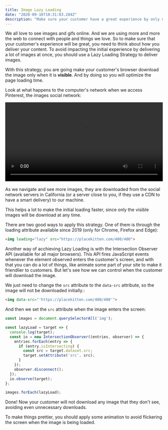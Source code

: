 ```yaml
---
title: Image Lazy Loading
date: "2020-09-16T10:31:03.284Z"
description: "Make sure your customer have a great experience by only making them download your images when they are visible!"
---
```


We all love to see images and gifs online. And we are using more and more the web to connect with people and things we love. So to make sure that your customer's experience will be great, you need to think about how you deliver your content. To avoid impacting the initial experience by delivering a lot of images at once, you should use a Lazy Loading Strategy to deliver images.

With this strategy, you are going make your customer's browser download the image only when it is <b>visible</b>. And by doing so you will optimize the page loading time.

Look at what happens to the computer's network when we access Pinterest, the images social network:

<video autoplay loop style="width:100%">
  <source src="./pinterest-image-lazy-loading.mov" type="video/mp4">
</video>
<br>
<br>
As we navigate and see more images, they are downloaded from the social network servers in California (or a server close to you, if they use a CDN to have a smart delivery) to our machine.

This helps a lot to make the initial loading faster, since only the visible images will be download at any time.

There are two good ways to apply this strategy. One of them is through the loading attribute available since 2019 (only for Chrome, Firefox and Edge):

```html
<img loading="lazy" src="https://placekitten.com/400/400">
```

Another way of acchieving Lazy Loading is with the Intersection Observer API (available for all major browsers). This API fires JavaScript events whenever the element observed enters the customer's screen, and with that you can do a lot of things, like animate some part of your site to make it friendlier to customers. But let's see how we can control when the customer will download the image.

We just need to change the `src` attribute to the `data-src` attribute, so the image will not be downloaded initially.:

```html
<img data-src="'https://placekitten.com/400/400'">
```

And then we set the `src` attribute when the image enters the screen:

```js
const images = document.querySelectorAll('img');

const lazyLoad = target => {
  console.log(target);
  const io = new IntersectionObserver((entries, observer) => {
    entries.forEach(entry => {
      if (entry.isIntersecting) {
        const src = target.dataset.src;
        target.setAttribute('src', src);
      }
    });
    observer.disconnect();
  });
  io.observe(target);
};

images.forEach(lazyLoad);
```

Done! Now your customer will not download any image that they don't see, avoiding even unnecessary downloads.

 To make things prettier, you should apply some animation to avoid flickering the screen when the image is being loaded.